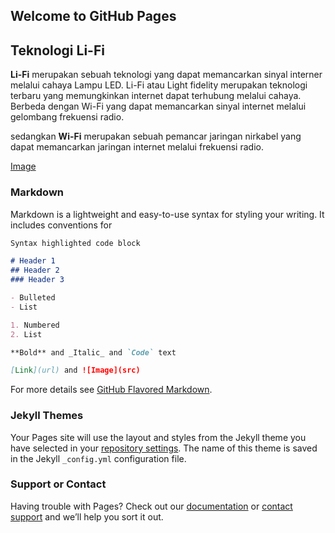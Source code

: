 ## Welcome to GitHub Pages

## Teknologi Li-Fi

**Li-Fi** merupakan sebuah teknologi yang dapat memancarkan sinyal interner melalui cahaya Lampu LED. Li-Fi atau Light fidelity merupakan teknologi terbaru yang memungkinkan internet dapat terhubung melalui cahaya. Berbeda dengan Wi-Fi yang dapat memancarkan sinyal internet melalui gelombang frekuensi radio.

sedangkan **Wi-Fi** merupakan sebuah pemancar jaringan nirkabel yang dapat memancarkan jaringan internet melalui frekuensi radio.

[Image](lifi.jpg)

### Markdown

Markdown is a lightweight and easy-to-use syntax for styling your writing. It includes conventions for

```markdown
Syntax highlighted code block

# Header 1
## Header 2
### Header 3

- Bulleted
- List

1. Numbered
2. List

**Bold** and _Italic_ and `Code` text

[Link](url) and ![Image](src)
```

For more details see [GitHub Flavored Markdown](https://guides.github.com/features/mastering-markdown/).

### Jekyll Themes

Your Pages site will use the layout and styles from the Jekyll theme you have selected in your [repository settings](https://github.com/Arief-as/Li-fi/settings). The name of this theme is saved in the Jekyll `_config.yml` configuration file.

### Support or Contact

Having trouble with Pages? Check out our [documentation](https://docs.github.com/categories/github-pages-basics/) or [contact support](https://github.com/contact) and we’ll help you sort it out.
